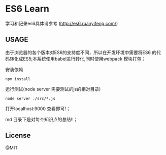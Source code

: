 # ES6 Learn

学习和记录es6具体请参考 (http://es6.ruanyifeng.com/)

## USAGE

由于浏览器的各个版本对ES6的支持度不同，所以在开发环境中需要将ES6 的代码转化成ES5;本系统使用babel进行转化,同时使用webpack 模块打包；

安装依赖
```
npm install
```
运行测试(node server 需要测试的js的相对目录)
```
node server ./src/*.js
```
打开localhost:9000 查看即可!；

md 目录下是对每个知识点的总结!!；

## License
@MIT
